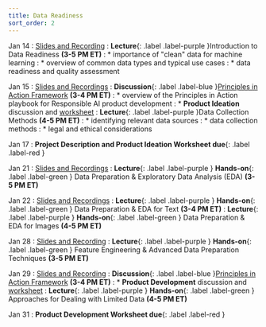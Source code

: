 ```yaml
---
title: Data Readiness
sort_order: 2
---
```


Jan 14
: [Slides and Recording](https://drive.google.com/drive/folders/1DoHWHcO4db4Z1CR8gKS3lQe6QUGqiDZ2?usp=drive_link)
: **Lecture**{: .label .label-purple }Introduction to Data Readiness **(3-5 PM ET)**
: * importance of "clean" data for machine learning
: * overview of common data types and typical use cases
: * data readiness and quality assessment

Jan 15
: [Slides and Recordings](https://drive.google.com/drive/folders/1DoHWHcO4db4Z1CR8gKS3lQe6QUGqiDZ2?usp=drive_link)
: **Discussion**{: .label .label-blue }[Principles in Action Framework](https://principlesinaction.vectorinstitute.ai/) **(3-4 PM ET)**
: * overview of the Principles in Action playbook for Responsible AI product development
: * **Product Ideation** discussion and [worksheet](https://principlesinaction.vectorinstitute.ai/files/Ideation_Worksheet.pdf)
: **Lecture**{: .label .label-purple }Data Collection Methods **(4-5 PM ET)**
: * identifying relevant data sources
: * data collection methods
: * legal and ethical considerations

Jan 17
: **Project Description and Product Ideation Worksheet due**{: .label .label-red }

Jan 21
: [Slides and Recordings](https://drive.google.com/drive/folders/1awTtPaU3e9O2x3lsqbgRGs6nakWj_3AW?usp=drive_link)
: **Lecture**{: .label .label-purple } **Hands-on**{: .label .label-green } Data Preparation & Exploratory Data Analysis (EDA) **(3-5 PM ET)**

Jan 22
: [Slides and Recordings](https://drive.google.com/drive/folders/1awTtPaU3e9O2x3lsqbgRGs6nakWj_3AW?usp=drive_link)
: **Lecture**{: .label .label-purple } **Hands-on**{: .label .label-green } Data Preparation & EDA for Text **(3-4 PM ET)**
: **Lecture**{: .label .label-purple } **Hands-on**{: .label .label-green } Data Preparation & EDA for Images **(4-5 PM ET)**

Jan 28
: [Slides and Recording](https://drive.google.com/drive/folders/1g2OFP6ZoDMzlqN-KgzRV7e8H2ct536c3?usp=drive_link)
: **Lecture**{: .label .label-purple } **Hands-on**{: .label .label-green } Feature Engineering & Advanced Data Preparation Techniques **(3-5 PM ET)**

Jan 29
: [Slides and Recording](https://drive.google.com/drive/folders/1g2OFP6ZoDMzlqN-KgzRV7e8H2ct536c3?usp=drive_link)
: **Discussion**{: .label .label-blue }[Principles in Action Framework](https://principlesinaction.vectorinstitute.ai/) **(3-4 PM ET)**
: * **Product Development** discussion and [worksheet](https://principlesinaction.vectorinstitute.ai/files/Development_Worksheet.pdf)
: **Lecture**{: .label .label-purple } **Hands-on**{: .label .label-green } Approaches for Dealing with Limited Data **(4-5 PM ET)**

Jan 31
: **Product Development Worksheet due**{: .label .label-red }
